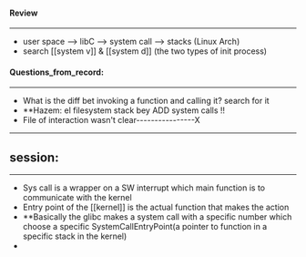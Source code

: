 #### Review
---
- user space --> libC --> system call --> stacks (Linux Arch)
- search [[system v]] & [[system d]] (the two types of init process)


#### Questions_from_record:
---
- What is the diff bet invoking a function and calling it? search for it
- **Hazem: el filesystem stack bey ADD system calls !! 
- File of interaction wasn't clear----------------X
---
## session:
---
- Sys call is a wrapper on a SW interrupt which main function is to communicate with the kernel
- Entry point of the [[kernel]] is the actual function that makes the action
- **Basically the glibc makes a system call with a specific number which choose a specific SystemCallEntryPoint(a pointer to function in a specific stack in the kernel)
- 